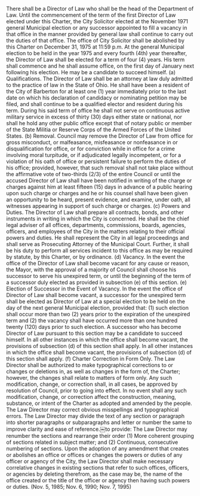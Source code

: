 There shall be a Director of Law who shall be the head of the Department of Law. Until the commencement of the term of the first Director of Law elected under this Charter, the City Solicitor elected at the November 1971 general Municipal election or any successor appointed to fill a vacancy in that office in the manner provided by general law shall continue to carry out the duties of that office. The office of City Solicitor shall be abolished by this Charter on December 31, 1975 at 11:59 p.m.
At the general Municipal election to be held in the year 1975 and every fourth (4th) year thereafter, the Director of Law shall be elected for a term of four (4) years. His term shall commence and he shall assume office, on the first day of January next following his election. He may be a candidate to succeed himself.
(a) Qualifications. The Director of Law shall be an attorney at law duly admitted to the practice of law in the State of Ohio. He shall have been a resident of the City of Barberton for at least one (1) year immediately prior to the last date on which his declaration of candidacy or nominating petition may be filed, and shall continue to be a qualified elector and resident during his term. During his said term of office he shall not serve on continuous active military service in excess of thirty (30) days either state or national, nor shall he hold any other public office except that of notary public or member of the State Militia or Reserve Corps of the Armed Forces of the United States.
(b) Removal. Council may remove the Director of Law from office for gross misconduct, or malfeasance, misfeasance or nonfeasance in or disqualification for office, or for conviction while in office for a crime involving moral turpitude, or if adjudicated legally incompetent, or for a violation of his oath of office or persistent failure to perform the duties of his office; provided, however, that such removal shall not take place without the affirmative vote of two-thirds (2/3) of the entire Council or until the accused Director of Law shall have been notified in writing of the charge or charges against him at least fifteen (15) days in advance of a public hearing upon such charge or charges and he or his counsel shall have been given an opportunity to be heard, present evidence, and examine, under oath, all witnesses appearing in support of such charge or charges.
(c) Powers and Duties. The Director of Law shall prepare all contracts, bonds, and other instruments in writing in which the City is concerned. He shall be the chief legal adviser of all offices, departments, commissions, boards, agencies, officers, and employees of the City in the matters relating to their official powers and duties. He shall represent the City in all legal proceedings and shall serve as Prosecuting Attorney of the Municipal Court. Further, it shall be his duty to perform all services incident to this office as may be required by statute, by this Charter, or by ordinance.
(d) Vacancy. In the event the office of the Director of Law shall become vacant for any cause or reason, the Mayor, with the approval of a majority of Council shall choose his successor to serve his unexpired term, or until the beginning of the term of a successor duly elected as provided in subsection (e) of this section.
(e) Election of Successor in the Event of Vacancy. In the event the office of Director of Law shall become vacant, a successor for the unexpired term shall be elected as Director of Law at a special election to be held on the day of the next general Municipal election, provided that: (1) such election shall occur more than two (2) years prior to the expiration of the unexpired term and (2) the vacancy shall have occurred more than one hundred twenty (120) days prior to such election. A successor who has become Director of Law pursuant to this section may be a candidate to succeed himself. In all other instances in which the office shall become vacant, the provisions of subsection (d) of this section shall apply.
In all other instances in which the office shall become vacant, the provisions of subsection (d) of this section shall apply.
(f) Charter Correction in Form Only. The Law Director shall be authorized to make typographical corrections to or changes or deletions in, as well as changes in the form of, the Charter; however, the changes shall relate to matters of form only. Any such modification, change, or correction shall, in all cases, be approved by resolution of Council, prior to going into effect. In no event shall any such modification, change, or correction affect the construction, meaning, substance, or intent of the Charter as adopted and amended by the people.
	The Law Director may correct obvious misspellings and typographical errors.
	The Law Director may divide the text of any section or paragraph into shorter paragraphs or subparagraphs and letter or number the same to improve clarity and ease of reference.￼to provide:
	The Law Director may renumber the sections and rearrange their order
	(1) More coherent grouping of sections related in subject matter; and
	(2) Continuous, consecutive numbering of sections.
Upon the adoption of any amendment that creates or abolishes an office or offices or changes the powers or duties of any officer or agency of the City, the Law Director shall make necessary correlative changes in existing sections that refer to such offices, officers, or agencies by deleting therefrom, as the case may be, the name of the office created or the title of the officer or agency then having such powers or duties. (Nov. 5, 1985; Nov. 6, 1990; Nov. 7, 1995)